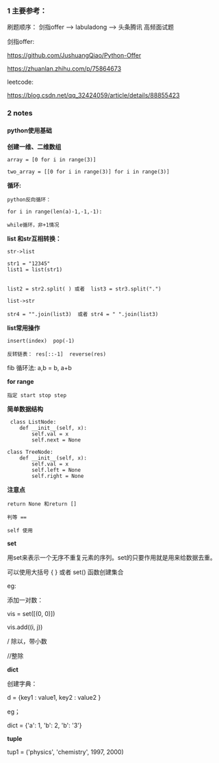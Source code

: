 ### 1 主要参考：

刷题顺序： 剑指offer --> labuladong --> 头条腾讯 高频面试题

剑指offer:

https://github.com/JushuangQiao/Python-Offer

https://zhuanlan.zhihu.com/p/75864673

leetcode:

https://blog.csdn.net/qq_32424059/article/details/88855423


### 2 notes 

#### python使用基础

**创建一维、二维数组**

    array = [0 for i in range(3)]

    two_array = [[0 for i in range(3)] for i in range(3)]


**循环:**

    python反向循环：

    for i in range(len(a)-1,-1,-1):

    while循环，非+1情况

**list 和str互相转换：**
  
    str->list
    
    str1 = "12345"
    list1 = list(str1)
    
    
    list2 = str2.split( ) 或者  list3 = str3.split(".")
    
    list->str
    
    str4 = "".join(list3)  或者 str4 = " ".join(list3)
    
 
**list常用操作**

    insert(index)  pop(-1)

    反转链表： res[::-1]  reverse(res)


fib 循环法: a,b = b, a+b

**for range**
    
    指定 start stop step

 
 **简单数据结构**
 
     class ListNode:
        def __init__(self, x):
            self.val = x
            self.next = None

    class TreeNode:
        def __init__(self, x):
            self.val = x
            self.left = None
            self.right = None
   
 **注意点**
    
    return None 和return []

    判等 ==

    self 使用

    
 **set**

用set来表示一个无序不重复元素的序列。set的只要作用就是用来给数据去重。 

可以使用大括号 { } 或者 set() 函数创建集合

eg: 

添加一对数：

vis = set([(0, 0)])

vis.add((i, j))


/ 除以，带小数

//整除

**dict**

创建字典：

d = {key1 : value1, key2 : value2 }

eg；

dict = {'a': 1, 'b': 2, 'b': '3'}

**tuple**

tup1 = ('physics', 'chemistry', 1997, 2000)   
    
    
    
    
    
    
    
    
    


    
